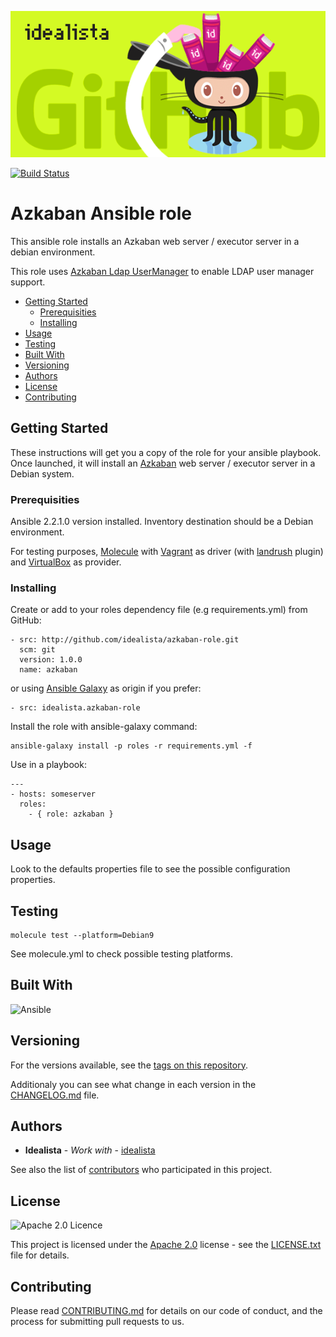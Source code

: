 ![Logo](https://raw.githubusercontent.com/idealista/azkaban-role/master/logo.gif)

[![Build Status](https://travis-ci.org/idealista/azkaban-role.png)](https://travis-ci.org/idealista/azkaban-role)

# Azkaban Ansible role

This ansible role installs an Azkaban web server / executor server in a debian environment.

This role uses [Azkaban Ldap UserManager](https://github.com/researchgate/azkaban-ldap-usermanager) to enable LDAP user manager support.

- [Getting Started](#getting-started)
	- [Prerequisities](#prerequisities)
	- [Installing](#installing)
- [Usage](#usage)
- [Testing](#testing)
- [Built With](#built-with)
- [Versioning](#versioning)
- [Authors](#authors)
- [License](#license)
- [Contributing](#contributing)

## Getting Started

These instructions will get you a copy of the role for your ansible playbook. Once launched, it will install an [Azkaban](https://azkaban.github.io) web server / executor server in a Debian system.

### Prerequisities

Ansible 2.2.1.0 version installed.
Inventory destination should be a Debian environment.

For testing purposes, [Molecule](https://molecule.readthedocs.io/) with [Vagrant](https://www.vagrantup.com/) as driver (with [landrush](https://github.com/vagrant-landrush/landrush) plugin) and [VirtualBox](https://www.virtualbox.org/) as provider.

### Installing

Create or add to your roles dependency file (e.g requirements.yml) from GitHub:

```
- src: http://github.com/idealista/azkaban-role.git
  scm: git
  version: 1.0.0
  name: azkaban
```

or using [Ansible Galaxy](https://galaxy.ansible.com/idealista/azkaban-role/) as origin if you prefer:

```
- src: idealista.azkaban-role
```

Install the role with ansible-galaxy command:

```
ansible-galaxy install -p roles -r requirements.yml -f
```

Use in a playbook:

```
---
- hosts: someserver
  roles:
    - { role: azkaban }
```

## Usage

Look to the defaults properties file to see the possible configuration properties.

## Testing

```
molecule test --platform=Debian9
```

See molecule.yml to check possible testing platforms.

## Built With

![Ansible](https://img.shields.io/badge/ansible-2.2.1.0-green.svg)

## Versioning

For the versions available, see the [tags on this repository](https://github.com/idealista/azkaban-role/tags).

Additionaly you can see what change in each version in the [CHANGELOG.md](CHANGELOG.md) file.

## Authors

* **Idealista** - *Work with* - [idealista](https://github.com/idealista)

See also the list of [contributors](https://github.com/idealista/azkaban-role/contributors) who participated in this project.

## License

![Apache 2.0 Licence](https://img.shields.io/hexpm/l/plug.svg)

This project is licensed under the [Apache 2.0](https://www.apache.org/licenses/LICENSE-2.0) license - see the [LICENSE.txt](LICENSE.txt) file for details.

## Contributing

Please read [CONTRIBUTING.md](.github/CONTRIBUTING.md) for details on our code of conduct, and the process for submitting pull requests to us.

